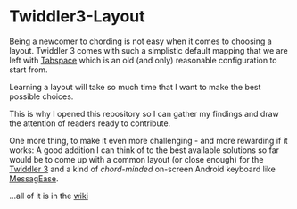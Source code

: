 # Twiddler3-Layout
Being a newcomer to chording is not easy when it comes to choosing a layout. Twiddler 3 comes with such a simplistic default mapping that we are left with [Tabspace](https://github.com/cswetenham/tabspace2.1) which is an old (and only) reasonable configuration to start from.

Learning a layout will take so much time that I want to make the best possible choices.

This is why I opened this repository so I can gather my findings and draw the attention of readers ready to contribute.

One more thing, to make it even more challenging - and more rewarding if it works: A good addition I can think of to the best available solutions so far would be to come up with a common layout (or close enough) for the [Twiddler 3](http://twiddler.tekgear.com/) and a kind of 
_chord-minded_ on-screen Android keyboard like [MessagEase](http://www.exideas.com/ME/me_faq.html).

...all of it is in the [wiki](https://github.com/ivanwfr/Twiddler3-Layout/wiki)

